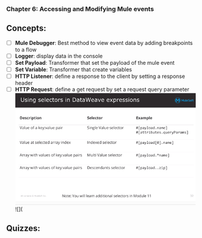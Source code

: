 ### Chapter 6: Accessing and Modifying Mule events
## Concepts:
- [ ] **Mule Debugger**: Best method to view event data by adding breakpoints to a flow
- [ ] **Logger**: display data in the console
- [ ] **Set Payload**: Transformer that set the payload of the mule event
- [ ] **Set Variable**: Transformer that create variables
- [ ] **HTTP Listener**: define a response to the client by setting a response header
- [ ] **HTTP Request**: define a get request by set a request query parameter
![](https://github.com/kraynguyen1/LearningMulesoft/blob/main/Week3/Screenshot%202021-07-16%20150833.png)
![](
## Quizzes:
